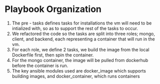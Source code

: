 # Playbook Organization
1. The pre - tasks defines tasks for installations the vm will need to be intialized with, so as to support the rest of the tasks to occur.
2. We refactored the code so the tasks are split into three roles; mongo, client, and backend, each representing a container that will run in the vm.
3. For each role, we define 2 tasks, we build the image from the local Dockerfile first, then spin the container.
4. For the mongo container, the image will be pulled from dockerhub before the container is run.
5. The key ansible modules used are docker_image which supports building images, and docker_container, which runs containers
